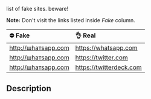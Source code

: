 list of fake sites. beware!

**Note:**
Don't visit the links listed inside *Fake* column.

| ⛔️ Fake               | 👌 Real               |
|:----------------------|:----------------------|
| http://шһатѕарр.com   | https://whatsapp.com  |
| http://шһатѕарр.com   | https://twitter.com   |
| http://шһатѕарр.com   | https://twitterdeck.com  |


## Description


[1]: #asd  "Optional Title Here"
